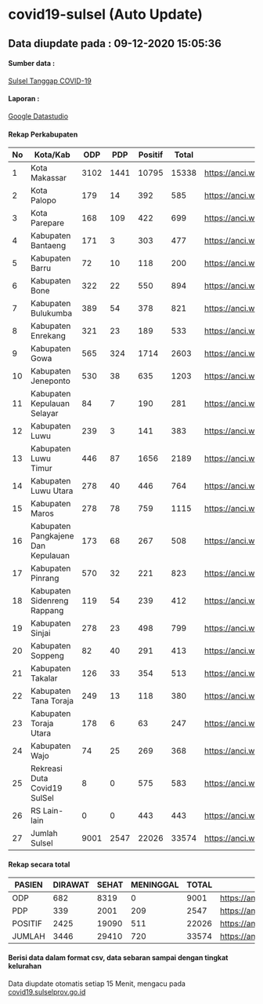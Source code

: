 
# covid19-sulsel (Auto Update)

## Data diupdate pada : 09-12-2020 15:05:36

#### Sumber data :
[Sulsel Tanggap COVID-19](https://covid19.sulselprov.go.id)

#### Laporan :
[Google Datastudio](https://datastudio.google.com/s/jythWGc1j4w)

#### Rekap Perkabupaten 
|No|Kota/Kab|ODP|PDP|Positif|Total|Link|
| --- | --- | --- | --- | --- | --- | --- |
|1|Kota Makassar|3102|1441|10795|15338|https://anci.web.id/cor/kota_makassar|
|2|Kota Palopo|179|14|392|585|https://anci.web.id/cor/kota_palopo|
|3|Kota Parepare|168|109|422|699|https://anci.web.id/cor/kota_parepare|
|4|Kabupaten Bantaeng|171|3|303|477|https://anci.web.id/cor/kabupaten_bantaeng|
|5|Kabupaten Barru|72|10|118|200|https://anci.web.id/cor/kabupaten_barru|
|6|Kabupaten Bone|322|22|550|894|https://anci.web.id/cor/kabupaten_bone|
|7|Kabupaten Bulukumba|389|54|378|821|https://anci.web.id/cor/kabupaten_bulukumba|
|8|Kabupaten Enrekang|321|23|189|533|https://anci.web.id/cor/kabupaten_enrekang|
|9|Kabupaten Gowa|565|324|1714|2603|https://anci.web.id/cor/kabupaten_gowa|
|10|Kabupaten Jeneponto|530|38|635|1203|https://anci.web.id/cor/kabupaten_jeneponto|
|11|Kabupaten Kepulauan Selayar|84|7|190|281|https://anci.web.id/cor/kabupaten_kepulauan_selayar|
|12|Kabupaten Luwu|239|3|141|383|https://anci.web.id/cor/kabupaten_luwu|
|13|Kabupaten Luwu Timur|446|87|1656|2189|https://anci.web.id/cor/kabupaten_luwu_timur|
|14|Kabupaten Luwu Utara|278|40|446|764|https://anci.web.id/cor/kabupaten_luwu_utara|
|15|Kabupaten Maros|278|78|759|1115|https://anci.web.id/cor/kabupaten_maros|
|16|Kabupaten Pangkajene Dan Kepulauan|173|68|267|508|https://anci.web.id/cor/kabupaten_pangkajene_dan_kepulauan|
|17|Kabupaten Pinrang|570|32|221|823|https://anci.web.id/cor/kabupaten_pinrang|
|18|Kabupaten Sidenreng Rappang|119|54|239|412|https://anci.web.id/cor/kabupaten_sidenreng_rappang|
|19|Kabupaten Sinjai|278|23|498|799|https://anci.web.id/cor/kabupaten_sinjai|
|20|Kabupaten Soppeng|82|40|291|413|https://anci.web.id/cor/kabupaten_soppeng|
|21|Kabupaten Takalar|126|33|354|513|https://anci.web.id/cor/kabupaten_takalar|
|22|Kabupaten Tana Toraja|249|13|118|380|https://anci.web.id/cor/kabupaten_tana_toraja|
|23|Kabupaten Toraja Utara|178|6|63|247|https://anci.web.id/cor/kabupaten_toraja_utara|
|24|Kabupaten Wajo|74|25|269|368|https://anci.web.id/cor/kabupaten_wajo|
|25|Rekreasi Duta Covid19 SulSel|8|0|575|583|https://anci.web.id/cor/rekreasi_duta_covid19_sulsel|
|26|RS Lain-lain|0|0|443|443|https://anci.web.id/cor/rs_lain-lain|
|27|Jumlah Sulsel|9001|2547|22026|33574|https://anci.web.id/cor/jumlah_sulsel|

#### Rekap secara total

| PASIEN | DIRAWAT | SEHAT | MENINGGAL | TOTAL | LINK |
| ---- | -------- | ---- | ---- |  ---- | ---- |
| ODP | 682 | 8319 | 0 | 9001 | https://anci.web.id/cor/odp_detail.html |
| PDP | 339 | 2001 | 209 | 2547 | https://anci.web.id/cor/pdp_detail.html |
| POSITIF | 2425 | 19090 | 511 | 22026 | https://anci.web.id/cor/positif_detail.html |
| JUMLAH | 3446 | 29410 | 720 | 33574 | https://anci.web.id/cor/jumlah_sulsel/ |

 
#### Berisi data dalam format csv, data sebaran sampai dengan tingkat kelurahan

Data diupdate otomatis setiap 15 Menit, mengacu pada [covid19.sulselprov.go.id](https://covid19.sulselprov.go.id)

